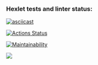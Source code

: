 ### Hexlet tests and linter status:
[![asciicast](https://asciinema.org/a/wI3rO1xxRAgx70e95RlNJsd3h.svg)](https://asciinema.org/a/wI3rO1xxRAgx70e95RlNJsd3h)

[![Actions Status](https://github.com/IvanOldMan/frontend-project-46/actions/workflows/hexlet-check.yml/badge.svg)](https://github.com/IvanOldMan/frontend-project-46/actions)

[![Maintainability](https://api.codeclimate.com/v1/badges/2b7f203458153382425e/maintainability)](https://codeclimate.com/github/IvanOldMan/frontend-project-46/maintainability)

<a href="https://codeclimate.com/github/IvanOldMan/frontend-project-46/test_coverage"><img src="https://api.codeclimate.com/v1/badges/2b7f203458153382425e/test_coverage" /></a>